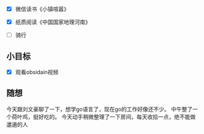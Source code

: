 - [x] 微信读书《小镇喧嚣》
- [x] 纸质阅读《中国国家地理河南》
- [ ] 骑行


## 小目标
- [x] 观看obsidain视频

## 随想
今天跟刘文豪聊了一下，想学go语言了，现在go的工作好像还不少。
中午整了一个荷叶鸡，挺好吃的。
今天动手稍微整理了一下房间，每天收拾一点，绝不能做邋遢的人